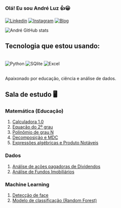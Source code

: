 ### Olá! Eu sou André Luz 👍😀 

[![Linkedin](https://img.shields.io/badge/LinkedIn-0077B5?style=for-the-badge&logo=linkedin&logoColor=white)](https://www.linkedin.com/in/andrejuniorba/)
[![Instagram](https://img.shields.io/badge/Instagram-E4405F?style=for-the-badge&logo=instagram&logoColor=white)](https://www.instagram.com/andrejuniorba/)
[![Blog](https://img.shields.io/badge/Blogger-FF5722?style=for-the-badge&logo=blogger&logoColor=white)](https://matematicaplicadaon.blogspot.com/)


![André GitHub stats](https://github-readme-stats.vercel.app/api?username=andrejuniorba&show_icons=true&theme=dracula)

## Tecnologia que estou usando:

<div style="display: inline_block"><br/>
    <img align="center" alt="Python" src ="https://img.shields.io/badge/Python-14354C?style=for-the-badge&logo=python&logoColor=white">
    <img align="center" alt="SQlite" src ="https://img.shields.io/badge/SQLite-07405E?style=for-the-badge&logo=sqlite&logoColor=white">
    <img align="center" alt="Excel" src ="https://img.shields.io/badge/Microsoft_Excel-217346?style=for-the-badge&logo=microsoft-excel&logoColor=white">

</div><br/>

Apaixonado por educação, ciência e análise de dados.

## Sala de estudo 🖥

### Matemática (Educação)

01. [Calculadora 1.0](https://github.com/andrejuniorba/Matematica_codigos/blob/main/01.%20Calculadora_1_0.ipynb)
02. [Equação do 2º grau](https://github.com/andrejuniorba/Matematica_codigos/blob/main/02.%20Equa%C3%A7%C3%A3o_do_2%C2%BA_grau.ipynb)
03. [Polinômio de grau N](https://github.com/andrejuniorba/Matematica_codigos/blob/main/03.%20Polin%C3%B4mio_grauN_Numpy.ipynb)
04. [Decomposição e MDC](https://github.com/andrejuniorba/Matematica_codigos/blob/main/05.%20Fatora%C3%A7%C3%A3o%20e%20MDC.ipynb)
05. [Expressões algébricas e Produto Notáveis](https://github.com/andrejuniorba/Matematica_codigos/blob/main/06.%20Express%C3%B5es%20e%20Produto%20Not%C3%A1veis.ipynb)

### Dados

01. [Análise de acões pagadoras de Dividendos](https://github.com/andrejuniorba/Analises_estudos/blob/main/Análise_de_boas_ações_pagadoras_de_dividendos.ipynb)
02. [Análise de Fundos Imobiliários](https://github.com/andrejuniorba/Analises_estudos/blob/main/Análise_quantitativa_de_Fundos_Imobiliários.ipynb)

### Machine Learning

01. [Detecção de face](https://github.com/andrejuniorba/Projetos_Machine_Learning/blob/main/Detec%C3%A7%C3%A3o_de_faces.ipynb)
02. [Modelo de classificação (Random Forest)](https://github.com/andrejuniorba/Projetos_Machine_Learning/blob/main/Modelo_de_Classifica%C3%A7%C3%A3o_Floresta_Aleat%C3%B3ria.ipynb)

